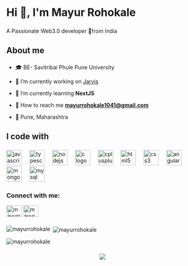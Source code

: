 <h1 align="left">Hi 👋, I'm Mayur Rohokale</h1>

###

<p align="left">A Passionate Web3.0 developer 🚀from India</p>

###

<h2 align="left">About me</h2>

###

- 🎓 BE- Savitribai Phule Pune University
  
- 🔭 I’m currently working on [Jarvis]([https://github.com/mayurrohokale/jarvis])

- 🌱 I’m currently learning **NextJS**

- 📧 How to reach me **mayurrohokale1041@gmail.com**

- 📍 Pune, Maharashtra

###

<h2 align="left">I code with</h2>

###

<div align="left">
  <img src="https://cdn.jsdelivr.net/gh/devicons/devicon/icons/javascript/javascript-original.svg" height="40" alt="javascript logo"  />
  <img width="12" />
  <img src="https://cdn.jsdelivr.net/gh/devicons/devicon/icons/typescript/typescript-original.svg" height="40" alt="typescript logo"  />
  <img width="12" />
  <img src="https://cdn.jsdelivr.net/gh/devicons/devicon/icons/nodejs/nodejs-original.svg" height="40" alt="nodejs logo"  />
  <img width="12" />
  <img src="https://cdn.jsdelivr.net/gh/devicons/devicon/icons/c/c-original.svg" height="40" alt="c logo"  />
  <img width="12" />
  <img src="https://cdn.jsdelivr.net/gh/devicons/devicon/icons/cplusplus/cplusplus-original.svg" height="40" alt="cplusplus logo"  />
  <img width="12" />
  <img src="https://cdn.jsdelivr.net/gh/devicons/devicon/icons/html5/html5-original.svg" height="40" alt="html5 logo"  />
  <img width="12" />
  <img src="https://cdn.jsdelivr.net/gh/devicons/devicon/icons/css3/css3-original.svg" height="40" alt="css3 logo"  />
  <img width="12" />
  <img src="https://cdn.jsdelivr.net/gh/devicons/devicon/icons/angularjs/angularjs-original.svg" height="40" alt="angularjs logo"  />
  <img width="12" />
  <img src="https://cdn.jsdelivr.net/gh/devicons/devicon/icons/mongodb/mongodb-original.svg" height="40" alt="mongodb logo"  />
  <img width="12" />
  <img src="https://cdn.jsdelivr.net/gh/devicons/devicon/icons/mysql/mysql-original.svg" height="40" alt="mysql logo"  />

</div>

###

<h3 align="left">Connect with me:</h3>
<p align="left">
<a href="https://twitter.com/mayurrohokale25" target="blank"><img align="center" src="https://raw.githubusercontent.com/rahuldkjain/github-profile-readme-generator/master/src/images/icons/Social/twitter.svg" alt="mayurrohokale25" height="30" width="40" /></a>
<a href="https://instagram.com/mayur_rohokale" target="blank"><img align="center" src="https://raw.githubusercontent.com/rahuldkjain/github-profile-readme-generator/master/src/images/icons/Social/instagram.svg" alt="mayur_rohokale" height="30" width="40" /></a>
</p>

###


###

<p><img align="left" src="https://github-readme-stats.vercel.app/api/top-langs?username=mayurrohokale&show_icons=true&locale=en&layout=compact" alt="mayurrohokale" /></p>

<p>&nbsp;<img align="center" src="https://github-readme-stats.vercel.app/api?username=mayurrohokale&show_icons=true&locale=en" alt="mayurrohokale" /></p>

<p><img align="center" src="https://github-readme-streak-stats.herokuapp.com/?user=mayurrohokale&" alt="mayurrohokale" /></p>

###

<div align="center">
  <img src="https://profile-counter.glitch.me/mayurrohokale/count.svg?"  />
</div>

###
